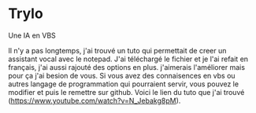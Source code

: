 # Trylo
Une IA en VBS

Il n'y a pas longtemps, j'ai trouvé un tuto qui permettait de creer un assistant vocal avec le notepad. J'ai téléchargé le fichier et je l'ai refait en français, j'ai aussi rajouté des options en plus. j'aimerais l'améliorer mais pour ça j'ai besion de vous. Si vous avez des connaisences en vbs ou autres langage de programmation qui pourraient servir, vous pouvez le modifier et puis le remettre sur github.
Voici le lien du tuto que j'ai trouvé (https://www.youtube.com/watch?v=N_Jebakg8pM).
